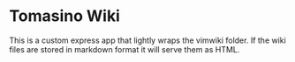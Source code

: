 # Tomasino Wiki

This is a custom express app that lightly wraps the vimwiki folder. If the wiki files are stored in markdown format it will serve them as HTML.
